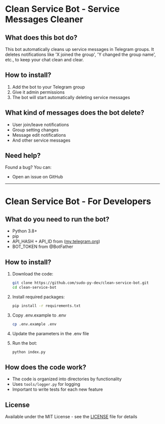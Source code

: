 # Clean Service Bot - Service Messages Cleaner

## What does this bot do?
This bot automatically cleans up service messages in Telegram groups. It deletes notifications like 'X joined the group', 'Y changed the group name', etc., to keep your chat clean and clear.

## How to install?
1. Add the bot to your Telegram group
2. Give it admin permissions
3. The bot will start automatically deleting service messages

## What kind of messages does the bot delete?
- User join/leave notifications
- Group setting changes
- Message edit notifications
- And other service messages

## Need help?
Found a bug? You can:
- Open an issue on GitHub

---

# Clean Service Bot - For Developers

## What do you need to run the bot?
- Python 3.8+
- pip
- API_HASH + API_ID from ([my.telegram.org](https://my.telegram.org/auth))
- BOT_TOKEN from @BotFather

## How to install?
1. Download the code:
   ```bash
   git clone https://github.com/sudo-py-dev/clean-service-bot.git
   cd clean-service-bot
   ```

2. Install required packages:
   ```bash
   pip install -r requirements.txt
   ```

3. Copy .env.example to .env
   ```bash
   cp .env.example .env
   ```

4. Update the parameters in the .env file

5. Run the bot:
   ```bash
   python index.py
   ```

## How does the code work?
- The code is organized into directories by functionality
- Uses `tools/logger.py` for logging
- Important to write tests for each new feature

## License
Available under the MIT License - see the [LICENSE](LICENSE) file for details
